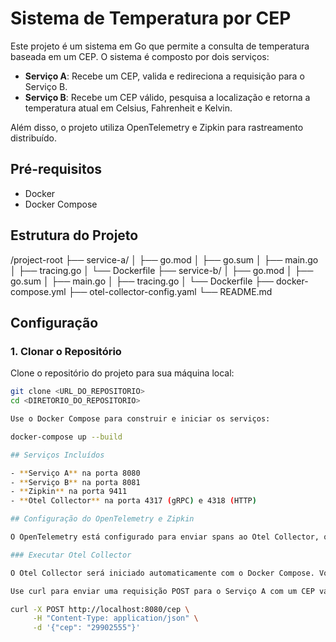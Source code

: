 # Sistema de Temperatura por CEP

Este projeto é um sistema em Go que permite a consulta de temperatura baseada em um CEP. O sistema é composto por dois serviços:

- **Serviço A**: Recebe um CEP, valida e redireciona a requisição para o Serviço B.
- **Serviço B**: Recebe um CEP válido, pesquisa a localização e retorna a temperatura atual em Celsius, Fahrenheit e Kelvin.

Além disso, o projeto utiliza OpenTelemetry e Zipkin para rastreamento distribuído.

## Pré-requisitos

- Docker
- Docker Compose

## Estrutura do Projeto

/project-root
├── service-a/
│ ├── go.mod
│ ├── go.sum
│ ├── main.go
│ ├── tracing.go
│ └── Dockerfile
├── service-b/
│ ├── go.mod
│ ├── go.sum
│ ├── main.go
│ ├── tracing.go
│ └── Dockerfile
├── docker-compose.yml
├── otel-collector-config.yaml
└── README.md

## Configuração

### 1. Clonar o Repositório

Clone o repositório do projeto para sua máquina local:

```bash
git clone <URL_DO_REPOSITORIO>
cd <DIRETORIO_DO_REPOSITORIO>

Use o Docker Compose para construir e iniciar os serviços:

docker-compose up --build

## Serviços Incluídos

- **Serviço A** na porta 8080
- **Serviço B** na porta 8081
- **Zipkin** na porta 9411
- **Otel Collector** na porta 4317 (gRPC) e 4318 (HTTP)

## Configuração do OpenTelemetry e Zipkin

O OpenTelemetry está configurado para enviar spans ao Otel Collector, que por sua vez, exporta os dados para o Zipkin.

### Executar Otel Collector

O Otel Collector será iniciado automaticamente com o Docker Compose. Você pode verificar os spans coletados acessando o Zipkin em:

Use curl para enviar uma requisição POST para o Serviço A com um CEP válido:

curl -X POST http://localhost:8080/cep \
     -H "Content-Type: application/json" \
     -d '{"cep": "29902555"}'
```
